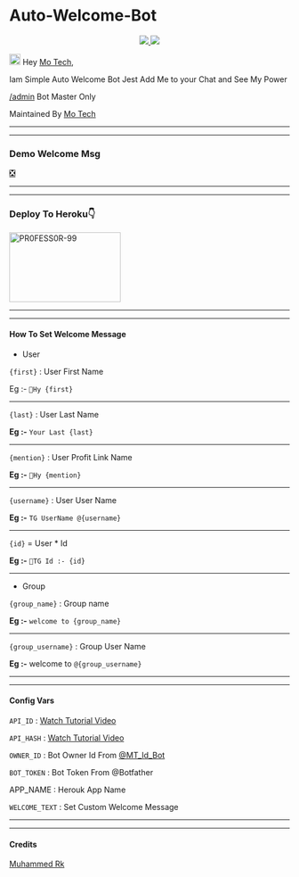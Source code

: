 # Auto-Welcome-Bot

  </a>
</p>
<p align="center">
  <a href="https://github.com/PR0FESS0R-99/Auto-Welcome-Bot/stargazers">
    <img src="https://img.shields.io/github/stars/PR0FESS0R-99/Auto-Welcome-Bot?style=social">

  </a>
  
  <a href="https://github.com/PR0FESS0R-99/Auto-Welcome-Bot/fork">
    <img src="https://img.shields.io/github/forks/PR0FESS0R-99/Auto-Welcome-Bot?label=Fork&style=social">

  </a>  
</p>

<img src="https://github.com/Mo-Tech-MRK-YT/Mo-Tech-MRK-YT/blob/main/gifs/Hi.gif" width="20px"> Hey [Mo Tech](https://Telegram.dog/Mo_Tech_Group),

Iam Simple Auto Welcome Bot
Jest Add Me to your Chat and See My Power

[/admin](https://github.com/PR0FESS0R-99/Auto-Welcome-Bot/blob/dec040ea164fcbd7f6b3304e399acd8f9abd7486/main.py#L55) Bot Master Only

Maintained By [Mo Tech](https://Telegram.dog/Mo_Tech_YT)

----
----

### Demo Welcome Msg

[❎️](https://telegra.ph/file/4ffc527ac9c2483e29b5c.mp4)

----
----
### Deploy To Heroku👇

<a href="https://heroku.com/deploy?template=https://github.com/PR0FESS0R-99/Auto-Welcome-Bot/tree/main"><img src="https://i.ibb.co/tsq26Pz/PR0-FESS0-R-99.gif" alt="PR0FESS0R-99" border="0" height="125" width="200" align="center" /></a>

----
----
#### How To Set Welcome Message
* User

`{first}` : User First Name

Eg :- `👋Hy {first}`

----

`{last}` : User Last Name

**Eg :-** `Your Last {last}`

----

`{mention}` : User Profit Link Name

**Eg :-** `👋Hy {mention}`

----

`{username}` : User User Name

**Eg :-** `TG UserName @{username}`

----

`{id}` = User * Id

**Eg :-** `👋TG Id :- {id}`

----

* Group

`{group_name}` : Group name

**Eg :-** `welcome to {group_name}`

----

`{group_username}` : Group User Name
  
**Eg :-** welcome to `@{group_username}`

----
----

#### Config Vars

`API_ID` : [Watch Tutorial Video](https://youtu.be/5eEsvLAKVc0)

`API_HASH` : [Watch Tutorial Video](https://youtu.be/5eEsvLAKVc0)

`OWNER_ID` : Bot Owner Id From [@MT_Id_Bot](https://telegram.dog/MT_ID_Bot)

`BOT_TOKEN` : Bot Token From @Botfather

APP_NAME : Herouk App Name

`WELCOME_TEXT` : Set Custom Welcome Message 

----
----

#### Credits

[Muhammed Rk](https://github.com/PR0FESS0R-99/Auto-Welcome-Bot)



